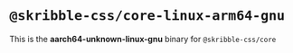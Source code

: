 # `@skribble-css/core-linux-arm64-gnu`

This is the **aarch64-unknown-linux-gnu** binary for `@skribble-css/core`
